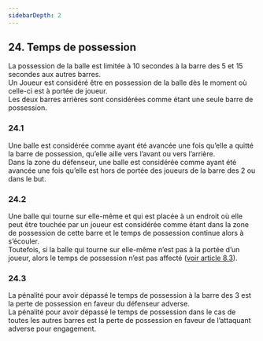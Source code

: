 ```yaml
---
sidebarDepth: 2
---
```


## 24. Temps de possession
La possession de la balle est limitée à 10 secondes à la barre des 5 et 15 secondes aux autres barres. <br>
Un Joueur est considéré être en possession de la balle dès le moment où celle-ci est à portée de joueur. <br>
Les deux barres arrières sont considérées comme étant une seule barre de possession.

### 24.1
Une balle est considérée comme ayant été avancée une fois qu’elle a quitté la barre de possession, qu’elle aille vers l’avant ou vers l’arrière. <br>
Dans la zone du défenseur, une balle est considérée comme ayant été avancée une fois qu’elle est hors de portée des joueurs de la barre des 2 ou dans le but.

### 24.2
Une balle qui tourne sur elle-même et qui est placée à un endroit où elle peut être touchée par un joueur est considérée comme étant dans la zone de possession de cette barre et le temps de possession continue alors à s’écouler. <br>
Toutefois, si la balle qui tourne sur elle-même n’est pas à la portée d’un joueur, alors le temps de possession n’est pas affecté ([voir article 8.3](./Balle-immobilis%C3%A9e)).

### 24.3
La pénalité pour avoir dépassé le temps de possession à la barre des 3 est la perte de possession en faveur du défenseur adverse. <br>
La pénalité pour avoir dépassé le temps de possession dans le cas de toutes les autres barres est la perte de possession en faveur de l’attaquant adverse pour engagement.